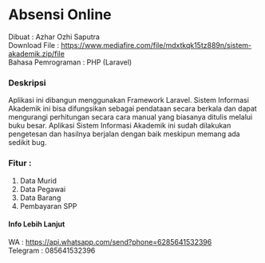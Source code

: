 # Absensi Online
Dibuat : Azhar Ozhi Saputra <br>
Download File : https://www.mediafire.com/file/mdxtkqk15tz889n/sistem-akademik.zip/file <br>
Bahasa Pemrograman : PHP (Laravel)

### Deskripsi
Aplikasi ini dibangun menggunakan Framework Laravel. Sistem Informasi Akademik ini bisa difungsikan sebagai pendataan secara berkala dan dapat mengurangi perhitungan secara cara manual yang biasanya ditulis melalui buku besar. Aplikasi Sistem Informasi Akademik ini sudah dilakukan pengetesan dan hasilnya berjalan dengan baik meskipun memang ada sedikit bug.

### Fitur :
1. Data Murid
2. Data Pegawai
3. Data Barang
4. Pembayaran SPP

#### Info Lebih Lanjut
WA : https://api.whatsapp.com/send?phone=6285641532396 <br>
Telegram : 085641532396
